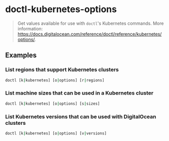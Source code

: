 # doctl-kubernetes-options

> Get values available for use with `doctl`'s Kubernetes commands. More information: <https://docs.digitalocean.com/reference/doctl/reference/kubernetes/options/>.

## Examples

### List regions that support Kubernetes clusters

```bash
doctl [k|kubernetes] [o|options] [r|regions]
```

### List machine sizes that can be used in a Kubernetes cluster

```bash
doctl [k|kubernetes] [o|options] [s|sizes]
```

### List Kubernetes versions that can be used with DigitalOcean clusters

```bash
doctl [k|kubernetes] [o|options] [v|versions]
```
